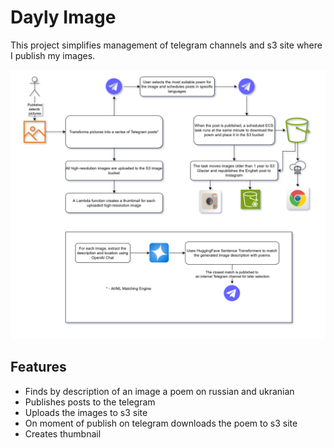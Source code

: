 # Dayly Image

This project simplifies management of telegram channels and s3 site where I publish my images.

![Workflow Diagram](desc.png)

## Features
- Finds by description of an image a poem on russian and ukranian
- Publishes posts to the telegram
- Uploads the images to s3 site
- On moment of publish on telegram downloads the poem to s3 site
- Creates thumbnail